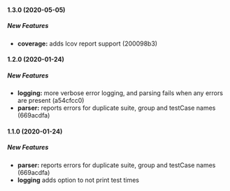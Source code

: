 #### 1.3.0 (2020-05-05)

##### New Features

* **coverage:**  adds lcov report support (200098b3)

#### 1.2.0 (2020-01-24)

##### New Features

* **logging:**  more verbose error logging, and parsing fails when any errors are present (a54cfcc0)
* **parser:**  reports errors for duplicate suite, group and testCase names (669acdfa)

#### 1.1.0 (2020-01-24)

##### New Features

* **parser:**  reports errors for duplicate suite, group and testCase names (669acdfa)
* **logging**  adds option to not print test times

